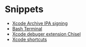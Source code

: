 # Snippets

* [Xcode Archive IPA signing](./blob/master/ios-ipa-signing.md)<br>
* [Bash Terminal](./blob/master/bash-snippets.md)<br>
* [Xcode debuger extension Chisel](./blob/master/chisel-debug-snippets.md)<br>
* [Xcode shortcuts](./blob/master/xcode-shortcuts.md)<br>
